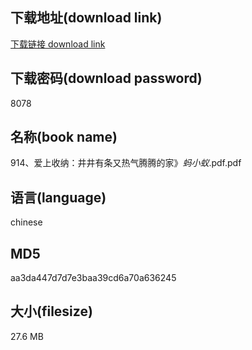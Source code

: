 ## 下载地址(download link)
[下载链接 download link](https://voluble-croquembouche-d321dc.netlify.app/?s=914%E3%80%81%E7%88%B1%E4%B8%8A%E6%94%B6%E7%BA%B3%EF%BC%9A%E4%BA%95%E4%BA%95%E6%9C%89%E6%9D%A1%E5%8F%88%E7%83%AD%E6%B0%94%E8%85%BE%E8%85%BE%E7%9A%84%E5%AE%B6%E3%80%8B_%E8%9A%82%E5%B0%8F%E8%9A%81_.pdf)

## 下载密码(download password)
8078

## 名称(book name)
914、爱上收纳：井井有条又热气腾腾的家》_蚂小蚁_.pdf.pdf

## 语言(language)
chinese

## MD5
aa3da447d7d7e3baa39cd6a70a636245

## 大小(filesize)
27.6 MB
